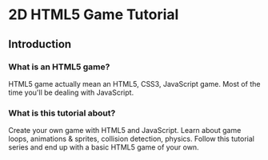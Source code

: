 # 2D HTML5 Game Tutorial
## Introduction
### What is an HTML5 game?
HTML5 game actually mean an HTML5, CSS3, JavaScript game. Most of the time you'll be dealing with JavaScript.
### What is this tutorial about?
Create your own game with HTML5 and JavaScript. Learn about game loops, animations & sprites, collision detection, physics. Follow this tutorial series and end up with a basic HTML5 game of your own.
